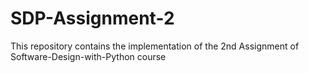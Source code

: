 # SDP-Assignment-2
This repository contains the implementation of the 2nd Assignment of Software-Design-with-Python course
